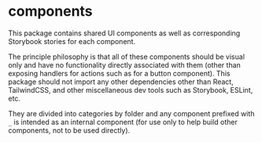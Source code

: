 # components

This package contains shared UI components as well as corresponding Storybook stories for each component.

The principle philosophy is that all of these components should be visual only and have no functionality directly associated with them (other than exposing handlers for actions such as for a button component). This package should not import any other dependencies other than React, TailwindCSS, and other miscellaneous dev tools such as Storybook, ESLint, etc.

They are divided into categories by folder and any component prefixed with `_` is intended as an internal component (for use only to help build other components, not to be used directly).


